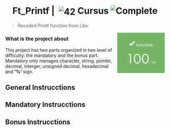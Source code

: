<!--HEADER-->
<h1 align="center"> Ft_Printf | 
  <picture>
  <source media="(prefers-color-scheme: dark)" srcset="https://cdn.simpleicons.org/42/white">
  <img alt="42" width=40 align="center" src="https://cdn.simpleicons.org/42/Black">
 </picture>
 Cursus 
  <img alt="Complete" src="https://raw.githubusercontent.com/Mqxx/GitHub-Markdown/main/blockquotes/badge/dark-theme/complete.svg">
</h1>
<!--FINISH HEADER-->

> Recoded Printf function from Libc

<img align="right" width="150" src="https://github.com/josephcheel/readme/blob/main/resources/100_Success.png">

### What is the project about
This project has two parts organized in two level of difficulty: the mandatory and the bonus part. Mandatory only manages character, string, pointer, decimal, interger, unsigned decimal, hexadecimal and **'%'** sign.
## General Instrucctions
## Mandatory Instrucctions
## Bonus Instrucctions
